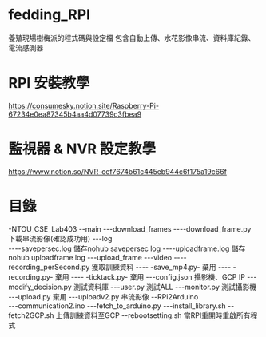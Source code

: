 # fedding_RPI
養殖現場樹梅派的程式碼與設定檔
包含自動上傳、水花影像串流、資料庫紀錄、電流感測器
# RPI 安裝教學
https://consumesky.notion.site/Raspberry-Pi-67234e0ea87345b4aa4d07739c3fbea9
# 監視器 & NVR 設定教學
https://www.notion.so/NVR-cef7674b61c445eb944c6f175a19c66f
# 目錄 
-NTOU_CSE_Lab403
    --main
        ---download_frames
            ----download_frame.py        下載串流影像(確認成功用)
        ---log                           
            ----savepersec.log           儲存nohub savepersec log
            ----uploadframe.log          儲存nohub uploadframe log
        ---upload_frame
        ---video
            ----recording_perSecond.py   獲取訓練資料
            ---- -save_mp4.py-             棄用
            ---- -recording.py-            棄用
            ---- -ticktack.py-              棄用
        ---config.json                   攝影機、GCP IP
        ---modify_decision.py            測試資料庫
        ---user.py                       測試ALL
        ---monitor.py                    測試攝影機
        ---upload.py                     棄用
        ---uploadv2.py                   串流影像
    --RPi2Arduino      
        ---communication2.ino
        ---fetch_to_arduino.py
        ---install_library.sh
    --fetch2GCP.sh                       上傳訓練資料至GCP
    --rebootsetting.sh                   當RPI重開時重啟所有程式
